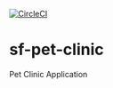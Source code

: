 [![CircleCI](https://circleci.com/gh/AhmadRaza09/sf-pet-clinic/tree/main.svg?style=svg)](https://circleci.com/gh/AhmadRaza09/sf-pet-clinic/tree/main)

# sf-pet-clinic
Pet Clinic Application
